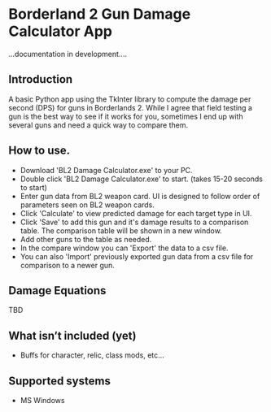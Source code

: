 # Borderland 2 Gun Damage Calculator App

...documentation in development....  

## Introduction
A basic Python app using the TkInter library to compute the damage per second (DPS) for guns in Borderlands 2. While I agree that field testing a gun is the best way to see if it works for you, sometimes I end up with several guns and need a quick way to compare them. 

## How to use. 
* Download 'BL2 Damage Calculator.exe' to your PC. 
* Double click 'BL2 Damage Calculator.exe' to start. (takes 15-20 seconds to start)  
* Enter gun data from BL2 weapon card.  UI is designed to follow order of parameters seen on BL2 weapon cards.  
* Click  'Calculate' to view predicted damage for each target type in UI.  
* Click 'Save' to add this gun and it's damage results to a comparison table.  The comparison table will be shown in a new window.   
* Add other guns to the table as needed.   
* In the compare window you can 'Export' the data to a csv file.  
* You can also 'Import' previously exported gun data from a csv file for comparison to a newer gun.    	

## Damage Equations
TBD
	
## What isn’t included (yet)  
* Buffs for character, relic, class mods, etc…

## Supported systems
* MS Windows

